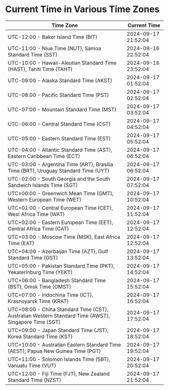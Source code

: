 # Current Time in Various Time Zones

| Time Zone | Current Time |
|-----------|--------------|
| UTC-12:00 - Baker Island Time (BIT) | 2024-09-17 21:52:04 |
| UTC-11:00 - Niue Time (NUT), Samoa Standard Time (SST) | 2024-09-16 22:52:04 |
| UTC-10:00 - Hawaii-Aleutian Standard Time (HAST), Tahiti Time (TAHT) | 2024-09-16 23:52:04 |
| UTC-09:00 - Alaska Standard Time (AKST) | 2024-09-17 01:52:04 |
| UTC-08:00 - Pacific Standard Time (PST) | 2024-09-17 02:52:04 |
| UTC-07:00 - Mountain Standard Time (MST) | 2024-09-17 03:52:04 |
| UTC-06:00 - Central Standard Time (CST) | 2024-09-17 04:52:04 |
| UTC-05:00 - Eastern Standard Time (EST) | 2024-09-17 05:52:04 |
| UTC-04:00 - Atlantic Standard Time (AST), Eastern Caribbean Time (ECT) | 2024-09-17 06:52:04 |
| UTC-03:00 - Argentina Time (ART), Brasília Time (BRT), Uruguay Standard Time (UYT) | 2024-09-17 06:52:04 |
| UTC-02:00 - South Georgia and the South Sandwich Islands Time (SGT) | 2024-09-17 07:52:04 |
| UTC±00:00 - Greenwich Mean Time (GMT), Western European Time (WET) | 2024-09-17 10:52:04 |
| UTC+01:00 - Central European Time (CET), West Africa Time (WAT) | 2024-09-17 11:52:04 |
| UTC+02:00 - Eastern European Time (EET), Central Africa Time (CAT) | 2024-09-17 12:52:04 |
| UTC+03:00 - Moscow Time (MSK), East Africa Time (EAT) | 2024-09-17 12:52:04 |
| UTC+04:00 - Azerbaijan Time (AZT), Gulf Standard Time (GST) | 2024-09-17 13:52:04 |
| UTC+05:00 - Pakistan Standard Time (PKT), Yekaterinburg Time (YEKT) | 2024-09-17 14:52:04 |
| UTC+06:00 - Bangladesh Standard Time (BST), Omsk Time (OMST) | 2024-09-17 15:52:04 |
| UTC+07:00 - Indochina Time (ICT), Krasnoyarsk Time (KRAT) | 2024-09-17 16:52:04 |
| UTC+08:00 - China Standard Time (CST), Australian Western Standard Time (AWST), Singapore Time (SGT) | 2024-09-17 17:52:04 |
| UTC+09:00 - Japan Standard Time (JST), Korea Standard Time (KST) | 2024-09-17 18:52:04 |
| UTC+10:00 - Australian Eastern Standard Time (AEST), Papua New Guinea Time (PGT) | 2024-09-17 19:52:04 |
| UTC+11:00 - Solomon Islands Time (SBT), Vanuatu Time (VUT) | 2024-09-17 20:52:04 |
| UTC+12:00 - Fiji Time (FJT), New Zealand Standard Time (NZST) | 2024-09-17 21:52:04 |
